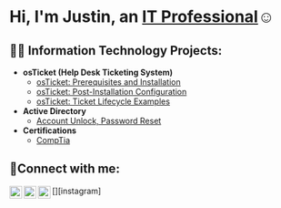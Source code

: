 <h1>Hi, I'm Justin, an <a href="https://www.linkedin.com/in/justin-cruz-72b801356/">IT Professional</a>☺</h1>

<h2>👨‍💻 Information Technology Projects:</h2>

- <b>osTicket (Help Desk Ticketing System)</b>
  - [osTicket: Prerequisites and Installation](https://github.com/Cruzzy007/osTicket-prereqs.git)
  - [osTicket: Post-Installation Configuration](https://github.com/Cruzzy007/post-install-config.git)
  - [osTicket: Ticket Lifecycle Examples](https://github.com/Cruzzy007/Ticket-lifecycle.git)
- <b>Active Directory</b>
  - [Account Unlock, Password Reset](https://github.com/Cruzzy007/azure-network-protocol.git)
- <b>Certifications</b>
  - [CompTia](https://github.com/Cruzzy007/CompTia-.git)

<h2>🤳Connect with me:</h2>

[<img align="left" alt="Josh | Twitter" width="22px" src="https://cdn.jsdelivr.net/npm/simple-icons@v3/icons/twitter.svg" />][twitter]
[<img align="left" alt="Josh | LinkedIn" width="22px" src="https://cdn.jsdelivr.net/npm/simple-icons@v3/icons/linkedin.svg" />][linkedin]
[<img align="left" alt="Josh | Instagram" width="22px" src="https://cdn.jsdelivr.net/npm/simple-icons@v3/icons/instagram.svg" />][instagram]

[twitter]:
[instagram]: 
[linkedin]: www.linkedin.com/in/justin-cruz-72b801356


